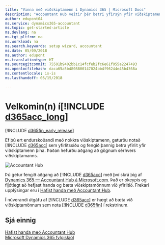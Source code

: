 ```yaml
---
title: "Vinna með viðskiptamenn í Dynamics 365 | Microsoft Docs"
description: "Accountant Hub veitir þér betri yfirsýn yfir viðskiptamenn þína þannig að þú getur auðveldlega skipt frá einum viðskiptamanni yfir í annan."
author: edupont04
ms.service: dynamics365-accountant
ms.topic: get-started-article
ms.devlang: na
ms.tgt_pltfrm: na
ms.workload: na
ms.search.keywords: setup wizard, accountant
ms.date: 05/09/2018
ms.author: edupont
ms.translationtype: HT
ms.sourcegitcommit: 75501b9402bb1c14fcfeb2fc6e61f055a2247493
ms.openlocfilehash: daca65a5b4808800147024bb4f96244e45b4368a
ms.contentlocale: is-is
ms.lasthandoff: 05/15/2018

---
```

# <a name="welcome-to-include-d365acclongincludesd365acclongmdmd"></a>Velkomin(n) í[!INCLUDE [d365acc_long](includes/d365acc_long_md.md)]
[!INCLUDE [d365fin_early_release](includes/d365fin_early_release.md.md)]

Ef þú ert endurskoðandi með nokkra viðskiptamenn, geturðu notað [!INCLUDE [d365acc](includes/d365acc_md.md)] sem yfirlitssíðu og fengið þannig betra yfirlit yfir viðskiptamenn þína. Þaðan hefurðu aðgang að gögnum sérhvers viðskiptamanns.  

![Accountant Hub](./media/accountant-get-started/accountant-dashboard.png)

Þú getur fengið aðgang að [!INCLUDE [d365acc](includes/d365acc_md.md)] með því skrá þig af [Dynamics 365 — Accountant Hub á Microsoft.com](https://www.microsoft.com/en-us/dynamics365/financial-insights-for-accountants). Það er ókeypis og fljótlegt að hefjast handa og bæta viðskiptamönnum við yfirlitið. Frekari upplýsingar eru í [Hafist handa með Accountant Hub](get-started.md).  

Í núverandi útgáfu af [!INCLUDE [d365acc](includes/d365acc_md.md)] er hægt að bæta við viðskiptamönnum sem nota [!INCLUDE [d365fin](includes/d365fin_long_md.md)] í rekstrinum.  

## <a name="see-also"></a>Sjá einnig
[Hafist handa með Accountant Hub](get-started.md)  
[Microsoft Dynamics 365 fylgiskjöl](https://docs.microsoft.com/en-us/dynamics365/#pivot=main&panel=apps)  

